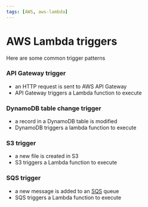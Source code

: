 ```yaml
---
tags: [AWS, aws-lambda]
---
```


# AWS Lambda triggers

Here are some common trigger patterns

### API Gateway trigger

- an HTTP request is sent to AWS API Gateway
- API Gateway triggers a Lambda function to execute

### DynamoDB table change trigger

- a record in a DynamoDB table is modified
- DynamoDB triggers a lambda function to execute

### S3 trigger

- a new file is created in S3
- S3 triggers a Lambda function to execute

### SQS trigger

- a new message is added to an [SQS](AWS_Messaging_services.md#sqs)
  queue
- SQS triggers a Lambda function to execute
